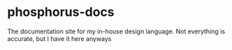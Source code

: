 # phosphorus-docs
 The documentation site for my in-house design language. Not everything is accurate, but I have it here anyways
